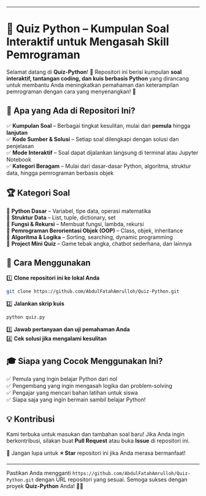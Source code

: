
---  

# 🐍 **Quiz Python – Kumpulan Soal Interaktif untuk Mengasah Skill Pemrograman**  

Selamat datang di **Quiz-Python**! 🎉 Repositori ini berisi kumpulan **soal interaktif, tantangan coding, dan kuis berbasis Python** yang dirancang untuk membantu Anda meningkatkan pemahaman dan keterampilan pemrograman dengan cara yang menyenangkan! 🚀  

## 🎯 **Apa yang Ada di Repositori Ini?**  
✅ **Kumpulan Soal** – Berbagai tingkat kesulitan, mulai dari **pemula** hingga **lanjutan**  
✅ **Kode Sumber & Solusi** – Setiap soal dilengkapi dengan solusi dan penjelasan  
✅ **Mode Interaktif** – Soal dapat dijalankan langsung di terminal atau Jupyter Notebook  
✅ **Kategori Beragam** – Mulai dari dasar-dasar Python, algoritma, struktur data, hingga pemrograman berbasis objek  

## 🏆 **Kategori Soal**  
📌 **Python Dasar** – Variabel, tipe data, operasi matematika  
📌 **Struktur Data** – List, tuple, dictionary, set  
📌 **Fungsi & Rekursi** – Membuat fungsi, lambda, rekursi  
📌 **Pemrograman Berorientasi Objek (OOP)** – Class, objek, inheritance  
📌 **Algoritma & Logika** – Sorting, searching, dynamic programming  
📌 **Project Mini Quiz** – Game tebak angka, chatbot sederhana, dan lainnya  

## 🚀 **Cara Menggunakan**  
1️⃣ **Clone repositori ini ke lokal Anda**  
   ```bash
   git clone https://github.com/AbdulFatahAmrulloh/Quiz-Python.git
   ```  
2️⃣ **Jalankan skrip kuis**  
   ```bash
   python quiz.py
   ```  
3️⃣ **Jawab pertanyaan dan uji pemahaman Anda**  
4️⃣ **Cek solusi jika mengalami kesulitan**  

## 🎓 **Siapa yang Cocok Menggunakan Ini?**  
✅ Pemula yang ingin belajar Python dari nol  
✅ Pengembang yang ingin mengasah logika dan problem-solving  
✅ Pengajar yang mencari bahan latihan untuk siswa  
✅ Siapa saja yang ingin bermain sambil belajar Python!  

## 💡 **Kontribusi**  
Kami terbuka untuk masukan dan tambahan soal baru! Jika Anda ingin berkontribusi, silakan buat **Pull Request** atau buka **Issue** di repositori ini.  

📢 Jangan lupa untuk **⭐ Star** repositori ini jika Anda merasa bermanfaat!  

---

Pastikan Anda mengganti `https://github.com/AbdulFatahAmrulloh/Quiz-Python.git` dengan URL repositori yang sesuai. Semoga sukses dengan proyek **Quiz-Python** Anda! 🚀🐍
